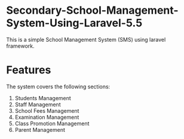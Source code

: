 # Secondary-School-Management-System-Using-Laravel-5.5
This is a simple School Management System (SMS) using laravel framework.

# Features
The system covers the following sections:
1. Students Management
2. Staff Management
3. School Fees Management
4. Examination Management
5. Class Promotion Management
6. Parent Management
